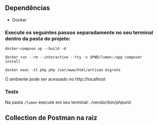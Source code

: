 ## Dependências

- Docker

### Execute os seguintes passos separadamente no seu terminal dentro da pasta do projeto:

`docker-compose up --build -d`

`docker run --rm --interactive --tty -v $PWD/lumen:/app composer install`

`docker exec -it php php /var/www/html/artisan migrate`

O ambiente pode ser acessado no http://localhost

### Tests

Na pasta `/lumen` execute em seu terminal:  ./vendor/bin/phpunit

## Collection de Postman na raiz
